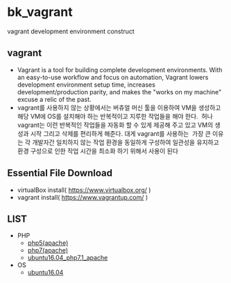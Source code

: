 # bk_vagrant
vagrant development environment construct

## vagrant
- Vagrant is a tool for building complete development environments. With an easy-to-use workflow and focus on automation, Vagrant lowers     development environment setup time, increases development/production parity, and makes the "works on my machine" excuse a relic of the   past.
- vagrant를 사용하지 않는 상황에서는 버츄얼 머신 툴을 이용하여 VM을 생성하고 해당 VM에 OS를 설치해야 하는 반복적이고 지루한 작업들을 해야 한다.
  허나 vagrant는 이런 반복적인 작업들을 자동화 할 수 있게 제공해 주고 있고 VM의 생성과 시작 그리고 삭제를 편리하게 해준다. 대게 vagrant를 사용하는
  가장 큰 이유는 각 개발자간 일치하지 않는 작업 환경을 동일하게 구성하여 일관성을 유지하고 환경 구성으로 인한 작업 시간을 최소화 하기 위해서 사용이
  된다
  
## Essential File Download
- virtualBox install( https://www.virtualbox.org/ )
- vagrant install( https://www.vagrantup.com/ )

## LIST
- PHP
  - [php5(apache)](https://github.com/bkjeon1614/bk_vagrant/tree/master/php/php5_apache)
  - [php7(apache)](https://github.com/bkjeon1614/bk_vagrant/tree/master/php/php7_apache)
  - [ubuntu16.04_php7.1_apache](https://github.com/bkjeon1614/bk_vagrant/tree/master/php/ubuntu16.04_php7.1_apache)
- OS
  - [ubuntu16.04](https://github.com/bkjeon1614/bk_vagrant/tree/master/os/ubuntu16.04)

